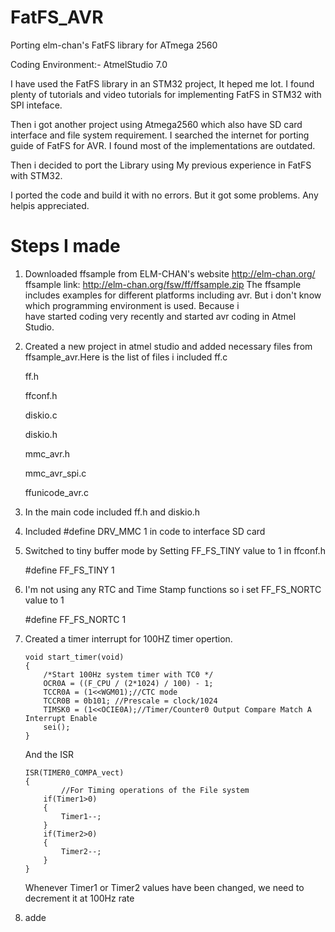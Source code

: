 # FatFS_AVR
Porting elm-chan's FatFS library for ATmega 2560

Coding Environment:- AtmelStudio 7.0

I have used the FatFS library in an STM32 project, It heped me lot. I found plenty of tutorials and video tutorials for implementing FatFS in STM32 with SPI inteface.

Then i got another project using Atmega2560 which also have SD card interface and file system requirement. I searched the internet for porting guide of FatFS for AVR. I found most of the implementations are outdated.

Then i decided to port the Library using My previous experience in FatFS with STM32.

I ported the code and build it with no errors. But it got some problems. Any helpis appreciated. 

# Steps I made

1.  Downloaded ffsample from ELM-CHAN's website http://elm-chan.org/
    ffsample link: http://elm-chan.org/fsw/ff/ffsample.zip
    The ffsample includes examples for different platforms including avr. But i don't know which programming environment is used. Because i     
    have started coding very recently and started avr coding in Atmel Studio.
2.  Created a new project in atmel studio and added necessary files from ffsample_avr.Here is the list of files i included
    ff.c 
    
    ff.h
    
    ffconf.h
    
    diskio.c
    
    diskio.h
    
    mmc_avr.h
    
    mmc_avr_spi.c
    
    ffunicode_avr.c
    
3.  In the main code included ff.h and diskio.h
4.  Included #define DRV_MMC 1  in code to interface SD card
5.  Switched to tiny buffer mode by Setting FF_FS_TINY value to 1 in ffconf.h

    #define FF_FS_TINY		1
6.  I'm not using any RTC and Time Stamp functions so i set FF_FS_NORTC value to 1 

    #define FF_FS_NORTC		1

7.  Created a timer interrupt for 100HZ timer opertion.
    ```
    void start_timer(void)
    {
	    /*Start 100Hz system timer with TC0 */
	    OCR0A = ((F_CPU / (2*1024) / 100) - 1;
	    TCCR0A = (1<<WGM01);//CTC mode
	    TCCR0B = 0b101; //Prescale = clock/1024
	    TIMSK0 = (1<<OCIE0A);//Timer/Counter0 Output Compare Match A Interrupt Enable
	    sei();
    }
    ```
    And the ISR
    ```
    ISR(TIMER0_COMPA_vect)
    {
    		//For Timing operations of the File system
		if(Timer1>0)
		{
			Timer1--;
		}
		if(Timer2>0)
		{
			Timer2--;
		}
    }
    ```
    Whenever Timer1 or Timer2 values have been changed, we need to decrement it at 100Hz rate

8.  adde
